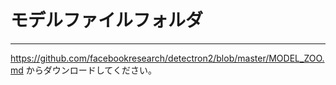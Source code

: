 # モデルファイルフォルダ
---

https://github.com/facebookresearch/detectron2/blob/master/MODEL_ZOO.md からダウンロードしてください。